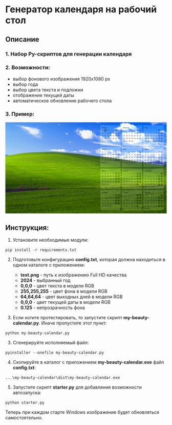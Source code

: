 # Генератор календаря на рабочий стол

## Описание

### 1. Набор Py-скриптов для генерации календаря

### 2. Возможности:
- выбор фонового изображения 1920х1080 px
- выбор года
- выбор цвета текста и подложки
- отображение текущей даты
- автоматическое обновление рабочего стола

### 3. Пример:
![Результат](/other/calendar-2024.jpg)

## Инструкция:
1. Установите необходимые модули:

```shell
pip install -r requirements.txt
```

2. Подготовьте конфигурацию **config.txt**, которая должна находиться в одном каталоге с приложением:
    - **test.png** - путь к изображению Full HD качества
    - **2024** - выбранный год
    - **0,0,0** - цвет текста в модели RGB
    - **255,255,255** - цвет фона в модели RGB
    - **64,64,64** - цвет выходных дней в модели RGB 
    - **0,0,0** - цвет текущей даты в модели RGB
    - **0.125** - непрозрачность фона

3. Если хотите протестировать, то запустите скрипт **my-beauty-calendar.py**. Иначе пропустите этот пункт:
```shell
python my-beauty-calendar.py
```

3. Сгенерируйте исполняемый файл:
```shell
pyinstaller --onefile my-beauty-calendar.py
``` 

4. Скопируйте в каталог с приложением **my-beauty-calendar.exe** файл **config.txt**:
```
...\my-beauty-calendar\dist\my-beauty-calendar.exe
```

5. Запустите скрипт **starter.py** для добавления возможности автозапуска:
```shell
python starter.py
```

Теперь при каждом старте Windows изображение будет обновляться самостоятельно.
